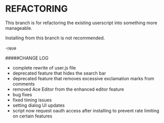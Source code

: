 # REFACTORING

This branch is for refactoring the existing userscript into something more manageable. 

Installing from this branch is not recommended.

-ᴉʞuǝ

#####CHANGE LOG
- complete rewrite of user.js file
- deprecated feature that hides the search bar
- deprecated feature that removes excessive exclamation marks from comments
- removed Ace Editor from the enhanced editor feature
- bug fixes
- fixed timing issues
- setting dialog UI updates
- script now request oauth access after installing to prevent rate limiting on certain features
